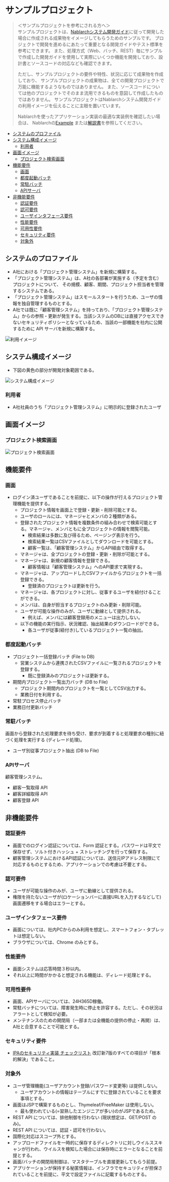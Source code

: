# サンプルプロジェクト

> ＜サンプルプロジェクトを参考にされる方へ＞  
> サンプルプロジェクトは、[Nablarchシステム開発ガイド](../Nablarchシステム開発ガイド)に従って開発した場合に作成される成果物をイメージしてもらうためのサンプルです。
> プロジェクトで開発を進めるにあたって重要となる開発ガイドやテスト標準を参考にできます。
> また、処理方式（Web、バッチ、REST）毎にサンプルで作成した開発ガイドを使用して実際にいくつか機能を開発しており、設計書とソースコードの対応なども確認できます。
>
> ただし、サンプルプロジェクトの要件や特性、状況に応じて成果物を作成しており、
> サンプルプロジェクトの成果物は、全ての開発プロジェクトで万能に機能するようなものではありません。
> また、ソースコードについては他のプロジェクトでそのまま流用できるものを意図して作成したものではありません。
> サンプルプロジェクトはNablarchシステム開発ガイドの利用イメージを伝えることに主眼を置いています。
>   
> Nablarchを使ったアプリケーション実装の最適な実装例を確認したい場合は、
> Nablarchの[Example](https://nablarch.github.io/docs/LATEST/doc/application_framework/example/index.html)
> または[解説書](https://nablarch.github.io/docs/LATEST/doc/application_framework/application_framework/index.html)を参照してください。

- [システムのプロファイル](#システムのプロファイル)
- [システム構成イメージ](#システム構成イメージ)
  - [利用者](#利用者)
- [画面イメージ](#画面イメージ)
  - [プロジェクト検索画面](#プロジェクト検索画面)
- [機能要件](#機能要件)
  - [画面](#画面)
  - [都度起動バッチ](#都度起動バッチ)
  - [常駐バッチ](#常駐バッチ)
  - [APIサーバ](#APIサーバ)
- [非機能要件](#非機能要件)
  - [認証要件](#認証要件)
  - [認可要件](#認可要件)
  - [ユーザインタフェース要件](#ユーザインタフェース要件)
  - [性能要件](#性能要件)
  - [可用性要件](#可用性要件)
  - [セキュリティ要件](#セキュリティ要件)
  - [対象外](#対象外)

## システムのプロファイル

- A社における「プロジェクト管理システム」を新規に構築する。
- 「プロジェクト管理システム」は、A社の各部署が実施する（予定を含む）プロジェクトについて、
その規模、顧客、期間、プロジェクト担当者を管理するシステムである。
- 「プロジェクト管理システム」はスモールスタートを行うため、ユーザの情報を独自管理するものとする。
- A社では既に「顧客管理システム」を持っており、「プロジェクト管理システム」からの参照・更新が発生する。当該システムのDBには直接アクセスできないセキュリティポリシーとなっているため、当該の一部機能を社内に公開するために API サーバを新規に構築する。

![利用イメージ](images/usecase-image.png)

## システム構成イメージ
- 下図の黄色の部分が開発対象範囲である。

![システム構成イメージ](images/system-image.png)

### 利用者
- A社社員のうち「プロジェクト管理システム」に明示的に登録されたユーザ

## 画面イメージ
### プロジェクト検索画面
![プロジェクト検索画面](images/screen-example-1.png)


## 機能要件

### 画面
- ログイン済ユーザであることを前提に、以下の操作が行えるプロジェクト管理機能を提供する。
    - プロジェクト情報を画面上で登録・更新・削除可能とする。
    - ユーザのロールには、マネージャとメンバの２種類がある。
    - 登録されたプロジェクト情報を複数条件の組み合わせで検索可能とする。マネージャ、メンバともに全プロジェクトの情報を閲覧可能。
        - 検索結果は多数に及び得るため、ページング表示を行う。
        - 検索結果一覧はCSVファイルとしてダウンロードを可能とする。
        - 顧客一覧は、「顧客管理システム」からAPI経由で取得する。
    - マネージャは、全プロジェクトの登録・更新・削除が可能とする。
    - マネージャは、新規の顧客情報を登録できる。
        - 顧客情報は「顧客管理システム」へのAPI要求で実現する。
    - マネージャは、アップロードしたCSVファイルからプロジェクトを一括登録できる。
        - 登録済のプロジェクトは更新を行う。
    - マネージャは、各プロジェクトに対し、従事するユーザを紐付けることができる。
    - メンバは、自身が担当するプロジェクトのみ更新・削除可能。
    - ユーザが可能な操作のみが、ユーザに動線として提供される。
        - 例えば、メンバには顧客登録用のメニューは出力しない。
    - 以下の機能の実行指示、状況確認、抽出結果のダウンロードができる。
        - 各ユーザが従事(紐付き)しているプロジェクト一覧の抽出。

### 都度起動バッチ
- プロジェクト一括登録バッチ (File to DB)
    - 営業システムから連携されたCSVファイルに一覧されるプロジェクトを登録する。
        - 既に登録済みのプロジェクトは更新する。
- 期間内プロジェクト一覧出力バッチ (DB to File)
    - プロジェクト期間内のプロジェクトを一覧としてCSV出力する。
    - 業務日付を利用する。
- 常駐プロセス停止バッチ
- 業務日付更新バッチ

### 常駐バッチ
画面から登録された処理要求を待ち受け、要求が到着すると処理要求の種別に紐づく処理を実行する (ディレード処理)。

- ユーザ別従事プロジェクト抽出 (DB to File)

### APIサーバ
顧客管理システム。

- 顧客一覧取得 API
- 顧客詳細取得 API
- 顧客登録 API

## 非機能要件

### 認証要件

- 画面でのログイン認証については、Form 認証とする。パスワードは平文で保存せず、ソルト付きハッシュ + ストレッチングを行って保存する。
- 顧客管理システムにおけるAPI認証については、送信元IPアドレス制限にて対応するものとするため、アプリケーションでの考慮は不要とする。

### 認可要件

- ユーザが可能な操作のみが、ユーザに動線として提供される。
- 権限を持たないユーザが(ロケーションバーに直接URLを入力するなどして)画面遷移をする場合はエラーとする。

### ユーザインタフェース要件

- 画面については、社内PCからのみ利用を想定し、スマートフォン・タブレットは想定しない。
- ブラウザについては、Chrome のみとする。

### 性能要件

- 画面システムは応答時間３秒以内。
- それ以上に時間がかかると想定される機能は、ディレード処理とする。

### 可用性要件

- 画面、APIサーバについては、24H365D稼働。
- 常駐バッチについては、障害発生時に停止を許容する。ただし、その状況はアラートとして検知が必要。
- メンテナンスのための開閉局（一部または全機能の提供の停止・再開）は、A社と合意することで可能とする。

### セキュリティ要件

- [IPAのセキュリティ実装 チェックリスト](https://www.ipa.go.jp/security/vuln/websecurity.html) 改訂新7版のすべての項目が「根本的解決」であること。

### 対象外
- ユーザ管理機能(ユーザアカウント登録/パスワード変更等) は提供しない。
    - ユーザアカウントの情報はテーブルにすでに登録されていることを要求事項とする。
- 画面はJSPで構築するものとし、Thymeleaf/FreeMaker は使用しない。
    - 最も使われている(=習熟したエンジニアが多い)のがJSPであるため。
- REST API については、排他制御を行わない (現状想定は、GET/POST のみ)。
- REST API については、認証・認可を行わない。
- 国際化対応はスコープ外とする。
- アップロードファイルを一時的に保存するディレクトリに対しウイルススキャンが行われ、ウイルスを検知した場合には保存時にエラーとなることを前提とする。
- 画面/バッチの開閉局制御は、マスタテーブルを直接更新してもらう前提。
- アプリケーションが保持する秘匿情報は、インフラでセキュリティが担保されていることを前提に、平文で設定ファイルに記載するものとする。
